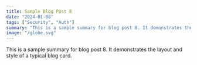 ```yaml
---
title: Sample Blog Post 8
date: "2024-01-08"
tags: ["Security", "Auth"]
summary: "This is a sample summary for blog post 8. It demonstrates the layout and style of a typical blog card."
image: "/globe.svg"
---
```


This is a sample summary for blog post 8. It demonstrates the layout and style of a typical blog card.
